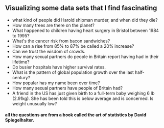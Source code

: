 ## Visualizing some data sets that I find fascinating

- what kind of people did Harold shipman murder, and when did they die?
- How many trees are there on the planet?
- What happened to children having heart surgery in Bristol between 1984 to 1995?
- What's the cancer risk from bacon sandwiches?
- How can a rise from 85% to 87% be called a 20% increase?
- Can we trust the wisdom of crowds.
- How many sexual partners do people in Britain report having had in their lifetime?
- Do busier hospitals have higher survival rates.
- What is the pattern of global population growth over the last half-century?
- How popular has my name been over time?
- How many sexual partners have people of Britain had?
- A friend in the US has just given birth to a full-term baby weighing 6 lb (2.91kg). She has been told this is below average and is concerned. Is weight unusually low?


#### all the questions are from a book called the art of statistics by David Spiegelhalter.
